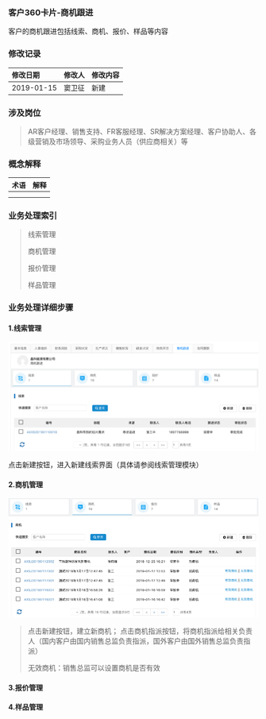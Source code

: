 ### 客户360卡片-商机跟进

客户的商机跟进包括线索、商机、报价、样品等内容

### 修改记录

| 修改日期 | 修改人 | 修改内容 |
| :--- | :--- | :--- |
| 2019-01-15 | 窦卫征 | 新建 |

### 涉及岗位

> AR客户经理、销售支持、FR客服经理、SR解决方案经理、客户协助人、各级营销及市场领导、采购业务人员（供应商相关）等

### 概念解释

| 术语 | 解释 |
| :--- | :--- |
|  |  |
|  |  |

### 业务处理索引

> 线索管理
>
> 商机管理
>
> 报价管理
>
> 样品管理

### 业务处理详细步骤

#### 1.线索管理

![](/assets/xsgllb2229.png)

点击新建按钮，进入新建线索界面（具体请参阅线索管理模块）

#### 2.商机管理

![](/assets/sjgllb2230.png)

> 点击新建按钮，建立新商机； 点击商机指派按钮，将商机指派给相关负责人（国内客户由国内销售总监负责指派，国外客户由国外销售总监负责指派）
>
> 无效商机：销售总监可以设置商机是否有效

#### 3.报价管理

#### 4.样品管理



